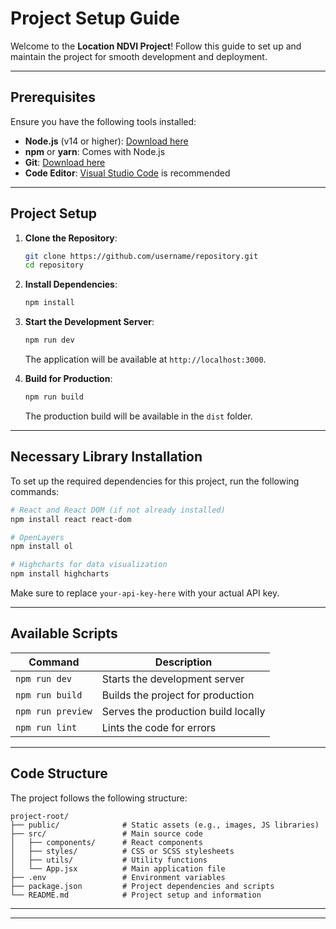 # Project Setup Guide

Welcome to the **Location NDVI Project**! Follow this guide to set up and maintain the project for smooth development and deployment.

---

## Prerequisites
Ensure you have the following tools installed:

- **Node.js** (v14 or higher): [Download here](https://nodejs.org/)
- **npm** or **yarn**: Comes with Node.js
- **Git**: [Download here](https://git-scm.com/)
- **Code Editor**: [Visual Studio Code](https://code.visualstudio.com/) is recommended

---

## Project Setup

1. **Clone the Repository**:
   ```bash
   git clone https://github.com/username/repository.git
   cd repository
   ```

2. **Install Dependencies**:
   ```bash
   npm install
   ```

3. **Start the Development Server**:
   ```bash
   npm run dev
   ```
   The application will be available at `http://localhost:3000`.

4. **Build for Production**:
   ```bash
   npm run build
   ```
   The production build will be available in the `dist` folder.

---
## Necessary Library Installation

To set up the required dependencies for this project, run the following commands:

```bash
# React and React DOM (if not already installed)
npm install react react-dom

# OpenLayers
npm install ol

# Highcharts for data visualization
npm install highcharts

```

Make sure to replace `your-api-key-here` with your actual API key.

---

## Available Scripts

| Command          | Description                              |
|------------------|------------------------------------------|
| `npm run dev`    | Starts the development server            |
| `npm run build`  | Builds the project for production        |
| `npm run preview`| Serves the production build locally      |
| `npm run lint`   | Lints the code for errors                |

---

## Code Structure

The project follows the following structure:

```
project-root/
├── public/              # Static assets (e.g., images, JS libraries)
├── src/                 # Main source code
│   ├── components/      # React components
│   ├── styles/          # CSS or SCSS stylesheets
│   ├── utils/           # Utility functions
│   └── App.jsx          # Main application file
├── .env                 # Environment variables
├── package.json         # Project dependencies and scripts
└── README.md            # Project setup and information
```

---

---
